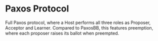 # Paxos Protocol

Full Paxos protocol, where a Host performs all three roles as Proposer, Acceptor and Learner.
Compared to PaxosBB, this features preemption, where each proposer raises its ballot when preempted.
